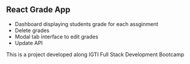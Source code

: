 ## React Grade App

- Dashboard displaying students grade for each assginment
- Delete grades
- Modal tab interface to edit grades
- Update API

This is a project developed along IGTI Full Stack Development Bootcamp
